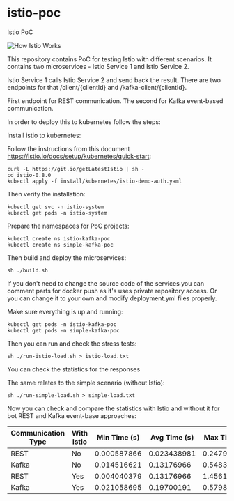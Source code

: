 # istio-poc
Istio PoC

![How Istio Works](https://developer.ibm.com/dwblog/wp-content/uploads/sites/73/istio-card-2.jpg)

This repository contains PoC for testing Istio with different scenarios. 
It contains two microservices - Istio Service 1 and Istio Service 2.

Istio Service 1 calls Istio Service 2 and send back the result.
There are two endpoints for that /client/{clientId} and /kafka-client/{clientId}. 

First endpoint for REST communication. The second for Kafka event-based communication.

In order to deploy this to kubernetes follow the steps:

Install istio to kubernetes:

Follow the instructions from this document https://istio.io/docs/setup/kubernetes/quick-start:

```
curl -L https://git.io/getLatestIstio | sh -
cd istio-0.8.0
kubectl apply -f install/kubernetes/istio-demo-auth.yaml
```

Then verify the installation:
```
kubectl get svc -n istio-system
kubectl get pods -n istio-system
```

Prepare the namespaces for PoC projects:

```
kubectl create ns istio-kafka-poc
kubectl create ns simple-kafka-poc
```

Then build and deploy the microservices:

```
sh ./build.sh
```

If you don't need to change the source code of the services you can comment parts for docker push as it's 
uses private repository access. Or you can change it to your own and modify deployment.yml files properly.

Make sure everything is up and running:

```
kubectl get pods -n istio-kafka-poc
kubectl get pods -n simple-kafka-poc
```

Then you can run and check the stress tests:

```
sh ./run-istio-load.sh > istio-load.txt
```

You can check the statistics for the responses

The same relates to the simple scenario (without Istio):

```
sh ./run-simple-load.sh > simple-load.txt
```

Now you can check and compare the statistics with Istio and without it for bot REST and Kafka event-base approaches:

| Communication Type | With Istio | Min Time (s) | Avg Time (s) | Max Time (s) |
|--------------------|------------|--------------|--------------|--------------|
| REST               | No         | 0.000587866  | 0.023438981  | 0.247927439  |
| Kafka              | No         | 0.014516621  | 0.13176966   | 0.548365149  |
| REST               | Yes        | 0.004040379  | 0.13176966   | 1.456135156  |
| Kafka              | Yes        | 0.021058695  | 0.19700191   | 0.579825844  |


